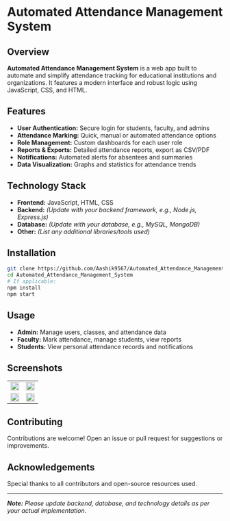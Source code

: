 # Automated Attendance Management System

## Overview

**Automated Attendance Management System** is a web app built to automate and simplify attendance tracking for educational institutions and organizations. It features a modern interface and robust logic using JavaScript, CSS, and HTML.

## Features

- **User Authentication:** Secure login for students, faculty, and admins
- **Attendance Marking:** Quick, manual or automated attendance options
- **Role Management:** Custom dashboards for each user role
- **Reports & Exports:** Detailed attendance reports, export as CSV/PDF
- **Notifications:** Automated alerts for absentees and summaries
- **Data Visualization:** Graphs and statistics for attendance trends

## Technology Stack

- **Frontend:** JavaScript, HTML, CSS
- **Backend:** _(Update with your backend framework, e.g., Node.js, Express.js)_
- **Database:** _(Update with your database, e.g., MySQL, MongoDB)_
- **Other:** _(List any additional libraries/tools used)_

## Installation

```bash
git clone https://github.com/Aashik9567/Automated_Attendance_Management_System.git
cd Automated_Attendance_Management_System
# If applicable:
npm install
npm start
```

## Usage

- **Admin:** Manage users, classes, and attendance data
- **Faculty:** Mark attendance, manage students, view reports
- **Students:** View personal attendance records and notifications

## Screenshots

<table>
  <tr>
    <td><img src="https://github.com/user-attachments/assets/4e8a4ef1-2e49-4f78-8442-1be664c5beaf" width="100%"/></td>
    <td><img src="https://github.com/user-attachments/assets/634bcbce-3fef-431c-999c-f16907f8d234" width="100%"/></td>
  </tr>
  <tr>
    <td><img src="https://github.com/user-attachments/assets/2056d478-afcc-44fa-afe7-827bfe4d3e2e" width="100%"/></td>
    <td><img src="https://github.com/user-attachments/assets/7431b102-6781-4267-81f8-2a6054eece57" width="100%"/></td>
  </tr>
</table>

## Contributing

Contributions are welcome! Open an issue or pull request for suggestions or improvements.

## Acknowledgements

Special thanks to all contributors and open-source resources used.

---

_**Note:** Please update backend, database, and technology details as per your actual implementation._
